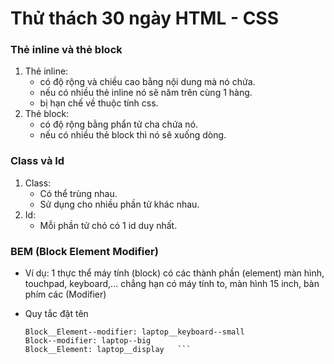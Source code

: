 # Thử thách 30 ngày HTML - CSS

### Thẻ inline và thẻ block

1. Thẻ inline:
    + có độ rộng và chiều cao bằng nội dung mà nó chứa.
    + nếu có nhiều thẻ inline nó sẽ năm trên cùng 1 hàng.
    + bị hạn chế về thuộc tính css.
2. Thẻ block:
    + có độ rộng bằng phẩn tử cha chứa nó.
    + nếu có nhiều thẻ block thì nó sẽ xuống dòng.

### Class và Id

1. Class:
    + Có thể trùng nhau.
    + Sử dụng cho nhiều phần tử khác nhau.
2. Id:
    + Mỗi phần tử chỏ có 1 id duy nhất.

### BEM (Block Element Modifier)

- Ví dụ: 1 thực thể máy tính (block) có các thành phần (element) màn hình, touchpad, keyboard,... chẳng hạn có máy tính
  to, màn hình 15 inch, bàn phím các (Modifier)

- Quy tắc đặt tên
   ```text
   Block__Element--modifier: laptop__keyboard--small
   Block--modifier: laptop--big
   Block__Element: laptop__display   ```